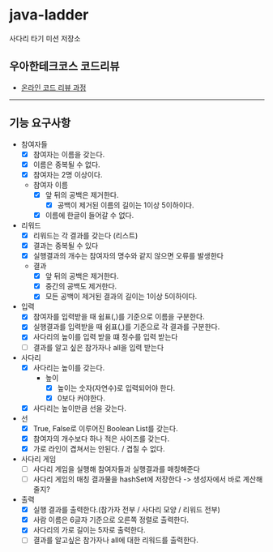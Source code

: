 # java-ladder

사다리 타기 미션 저장소

## 우아한테크코스 코드리뷰

- [온라인 코드 리뷰 과정](https://github.com/woowacourse/woowacourse-docs/blob/master/maincourse/README.md)

--- 

## 기능 요구사항
- 참여자들
  - [x] 참여자는 이름을 갖는다.
  - [x] 이름은 중복될 수 없다.
  - [x] 참여자는 2명 이상이다.
  - 참여자 이름
    - [x] 앞 뒤의 공백은 제거한다.
      - [x] 공백이 제거된 이름의 길이는 1이상 5이하이다.
    - [x] 이름에 한글이 들어갈 수 없다.

- 리워드
  - [x] 리워드는 각 결과를 갖는다 (리스트)
  - [x] 결과는 중복될 수 있다
  - [x] 실행결과의 개수는 참여자의 명수와 같지 않으면 오류를 발생한다
  - 결과
    - [x] 앞 뒤의 공백은 제거한다.
    - [x] 중간의 공백도 제거한다.
    - [x] 모든 공백이 제거된 결과의 길이는 1이상 5이하이다.

- 입력
  - [x] 참여자를 입력받을 때 쉼표(,)를 기준으로 이름을 구분한다.
  - [x] 실행결과를 입력받을 때 쉼표(,)를 기준으로 각 결과를 구분한다.
  - [x] 사다리의 높이를 입력 받을 떄 정수를 입력 받는다
  - [ ] 결과를 알고 싶은 참가자나 all을 입력 받는다

- 사다리
  - [x] 사다리는 높이를 갖는다.
    - 높이
      - [x] 높이는 숫자(자연수)로 입력되어야 한다.
      - [x] 0보다 커야한다.
  - [x] 사다리는 높이만큼 선을 갖는다.

- 선
  - [x] True, False로 이루어진 Boolean List를 갖는다.
  - [x] 참여자의 개수보다 하나 적은 사이즈를 갖는다.
  - [x] 가로 라인이 겹쳐서는 안된다. / 겹칠 수 없다.

- 사다리 게임
  - [ ] 사다리 게임을 실행해 참여자들과 실행결과를 매칭해준다
  - [ ] 사다리 게임의 매칭 결과물을 hashSet에 저장한다 -> 생성자에서 바로 계산해 줄지?

- 출력
  - [x] 실행 결과를 출력한다.(참가자 전부 / 사다리 모양 / 리워드 전부)
  - [x] 사람 이름은 6글자 기준으로 오른쪽 정렬로 출력한다.
  - [x] 사다리의 가로 길이는 5자로 출력한다.
  - [ ] 결과를 알고싶은 참가자나 all에 대한 리워드를 출력한다.
